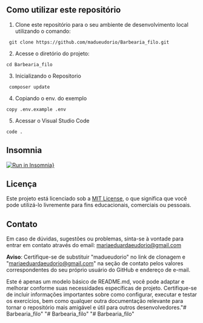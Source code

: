 ## Como utilizar este repositório

1. Clone este repositório para o seu ambiente de desenvolvimento local utilizando o comando:
```
 git clone https://github.com/madueudorio/Barbearia_filo.git
```
2. Acesse o diretório do projeto:
```
cd Barbearia_filo
```
3. Inicializando o Repositorio
```
 composer update

```
4. Copiando o env. do exemplo
```
copy .env.example .env
```

5. Acessar o Visual Studio Code
```
code .
```

## Insomnia
[![Run in Insomnia}](https://insomnia.rest/images/run.svg)](https://insomnia.rest/run/?label=bBarbearia_filo&uri=https%3A%2F%2Fgithub.com%2Fmadueudorio%2FBarbearia_filo%2Fblob%2Fmain%2FInsomniaDefinitivo%2520.json)

## Licença

Este projeto está licenciado sob a [MIT License](LICENSE), o que significa que você pode utilizá-lo livremente para fins educacionais, comerciais ou pessoais.

## Contato
Em caso de dúvidas, sugestões ou problemas, sinta-se à vontade para entrar em contato através do email: mariaeduardaeudorio@gmail.com

**Aviso**: Certifique-se de substituir "madueudorio" no link de clonagem e "mariaeduardaeudorio@gmail.com" na seção de contato pelos valores correspondentes do seu próprio usuário do GitHub e endereço de e-mail.

Este é apenas um modelo básico de README.md, você pode adaptar e melhorar conforme suas necessidades específicas de projeto. Certifique-se de incluir informações importantes sobre como configurar, executar e testar os exercícios, bem como qualquer outra documentação relevante para tornar o repositório mais amigável e útil para outros desenvolvedores."# Barbearia_filo" 
"# Barbearia_filo" 
"# Barbearia_filo" 
